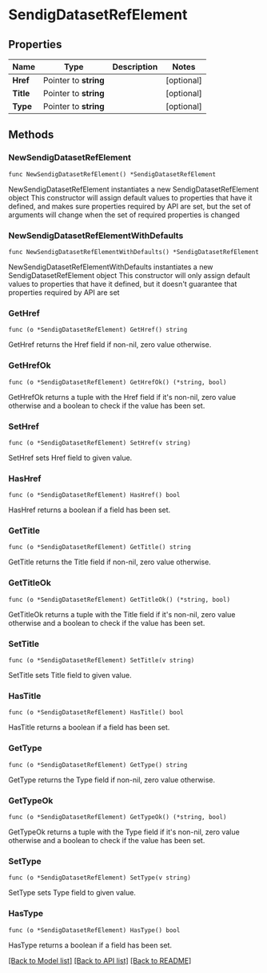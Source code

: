 # SendigDatasetRefElement

## Properties

Name | Type | Description | Notes
------------ | ------------- | ------------- | -------------
**Href** | Pointer to **string** |  | [optional] 
**Title** | Pointer to **string** |  | [optional] 
**Type** | Pointer to **string** |  | [optional] 

## Methods

### NewSendigDatasetRefElement

`func NewSendigDatasetRefElement() *SendigDatasetRefElement`

NewSendigDatasetRefElement instantiates a new SendigDatasetRefElement object
This constructor will assign default values to properties that have it defined,
and makes sure properties required by API are set, but the set of arguments
will change when the set of required properties is changed

### NewSendigDatasetRefElementWithDefaults

`func NewSendigDatasetRefElementWithDefaults() *SendigDatasetRefElement`

NewSendigDatasetRefElementWithDefaults instantiates a new SendigDatasetRefElement object
This constructor will only assign default values to properties that have it defined,
but it doesn't guarantee that properties required by API are set

### GetHref

`func (o *SendigDatasetRefElement) GetHref() string`

GetHref returns the Href field if non-nil, zero value otherwise.

### GetHrefOk

`func (o *SendigDatasetRefElement) GetHrefOk() (*string, bool)`

GetHrefOk returns a tuple with the Href field if it's non-nil, zero value otherwise
and a boolean to check if the value has been set.

### SetHref

`func (o *SendigDatasetRefElement) SetHref(v string)`

SetHref sets Href field to given value.

### HasHref

`func (o *SendigDatasetRefElement) HasHref() bool`

HasHref returns a boolean if a field has been set.

### GetTitle

`func (o *SendigDatasetRefElement) GetTitle() string`

GetTitle returns the Title field if non-nil, zero value otherwise.

### GetTitleOk

`func (o *SendigDatasetRefElement) GetTitleOk() (*string, bool)`

GetTitleOk returns a tuple with the Title field if it's non-nil, zero value otherwise
and a boolean to check if the value has been set.

### SetTitle

`func (o *SendigDatasetRefElement) SetTitle(v string)`

SetTitle sets Title field to given value.

### HasTitle

`func (o *SendigDatasetRefElement) HasTitle() bool`

HasTitle returns a boolean if a field has been set.

### GetType

`func (o *SendigDatasetRefElement) GetType() string`

GetType returns the Type field if non-nil, zero value otherwise.

### GetTypeOk

`func (o *SendigDatasetRefElement) GetTypeOk() (*string, bool)`

GetTypeOk returns a tuple with the Type field if it's non-nil, zero value otherwise
and a boolean to check if the value has been set.

### SetType

`func (o *SendigDatasetRefElement) SetType(v string)`

SetType sets Type field to given value.

### HasType

`func (o *SendigDatasetRefElement) HasType() bool`

HasType returns a boolean if a field has been set.


[[Back to Model list]](../README.md#documentation-for-models) [[Back to API list]](../README.md#documentation-for-api-endpoints) [[Back to README]](../README.md)


